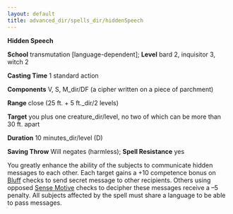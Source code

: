 ```yaml
---
layout: default
title: advanced_dir/spells_dir/hiddenSpeech
---
```

 **Hidden Speech**

**School** transmutation [language-dependent]; **Level** bard 2, inquisitor 3, witch 2

**Casting Time** 1 standard action

**Components** V, S, M_dir/DF (a cipher written on a piece of parchment)

**Range** close (25 ft. + 5 ft._dir/2 levels)

**Target** you plus one creature_dir/level, no two of which can be more than 30 ft. apart

**Duration** 10 minutes_dir/level (D)

**Saving Throw** Will negates (harmless); **Spell Resistance** yes

You greatly enhance the ability of the subjects to communicate hidden messages to each other. Each target gains a +10 competence bonus on [Bluff](../../skills_dir/bluff#_bluff) checks to send secret message to other recipients. Others using opposed [Sense Motive](../../skills_dir/senseMotive#_sense-motive) checks to decipher these messages receive a –5 penalty. All subjects affected by the spell must share a language to be able to pass messages.


